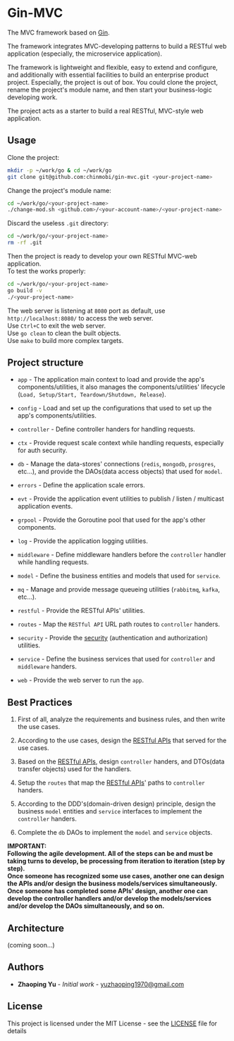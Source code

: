 # Gin-MVC
The MVC framework based on [Gin](https://github.com/gin-gonic/gin).

The framework integrates MVC-developing patterns to build a RESTful web application (especially, the microservice application).

The framework is lightweight and flexible, easy to extend and configure, and additionally with essential facilities to build an enterprise product project. Especially, the project is out of box. You could clone the project, rename the project's module name, and then start your business-logic developing work.

The project acts as a starter to build a real RESTful, MVC-style web application.

## Usage

Clone the project:

```sh
mkdir -p ~/work/go & cd ~/work/go
git clone git@github.com:chinmobi/gin-mvc.git <your-project-name>

```

Change the project's module name:

```sh
cd ~/work/go/<your-project-name>
./change-mod.sh <github.com>/<your-account-name>/<your-project-name>
```

Discard the useless `.git` directory:

```sh
cd ~/work/go/<your-project-name>
rm -rf .git
```

Then the project is ready to develop your own RESTful MVC-web application.
<br/>To test the works properly:

```sh
cd ~/work/go/<your-project-name>
go build -v
./<your-project-name>
```
The web server is listening at `8080` port as default, use `http://localhost:8080/` to access the web server.
<br/>Use `Ctrl+C` to exit the web server.
<br/>Use `go clean` to clean the built objects.
<br/>Use `make` to build more complex targets.

## Project structure

* `app` - The application main context to load and provide the app's components/utilities, it also manages the components/utilities' lifecycle (`Load, Setup/Start, Teardown/Shutdown, Release`).

* `config` - Load and set up the configurations that used to set up the app's components/utilities.

* `controller` - Define controller handers for handling requests.

* `ctx` - Provide request scale context while handling requests, especially for auth security.

* `db` - Manage the data-stores' connections (`redis`, `mongodb`, `prosgres`, etc...), and provide the DAOs(data access objects) that used for `model`.

* `errors` - Define the application scale errors.

* `evt` - Provide the application event utilities to publish / listen / multicast application events.

* `grpool` - Provide the Goroutine pool that used for the app's other components.

* `log` - Provide the application logging utilities.

* `middleware` - Define middleware handlers before the `controller` handler while handling requests.

* `model` - Define the business entities and models that used for `service`.

* `mq` - Manage and provide message queueing utilities (`rabbitmq`, `kafka`, etc...).

* `restful` - Provide the RESTful APIs' utilities.

* `routes` - Map the `RESTful API` URL path routes to `controller` handers.

* `security` - Provide the [security](security/ABOUT.md) (authentication and authorization) utilities.

* `service` - Define the business services that used for `controller` and `middleware` handers.

* `web` - Provide the web server to run the `app`.

## Best Practices

1. First of all, analyze the requirements and business rules, and then write the use cases.

2. According to the use cases, design the [RESTful APIs](restful-apis.md) that served for the use cases.

3. Based on the [RESTful APIs](restful-apis.md), design `controller` handers, and DTOs(data transfer objects) used for the handlers.

4. Setup the `routes` that map the [RESTful APIs](restful-apis.md)' paths to `controller` handers.

5. According to the DDD's(domain-driven design) principle, design the business `model` entities and `service` interfaces to implement the `controller` handers.

6. Complete the `db` DAOs to implement the `model` and `service` objects.

**IMPORTANT: <br/>Following the agile development. All of the steps can be and must be taking turns to develop, be processing from iteration to iteration (step by step). <br/>Once someone has recognized some use cases, another one can design the APIs and/or design the business models/services simultaneously. <br/>Once someone has completed some APIs' design, another one can develop the controller handlers and/or develop the models/services and/or develop the DAOs simultaneously, and so on.**

## Architecture

(coming soon...)

## Authors

* **Zhaoping Yu** - *Initial work* - yuzhaoping1970@gmail.com

## License

This project is licensed under the MIT License - see the [LICENSE](LICENSE) file for details

